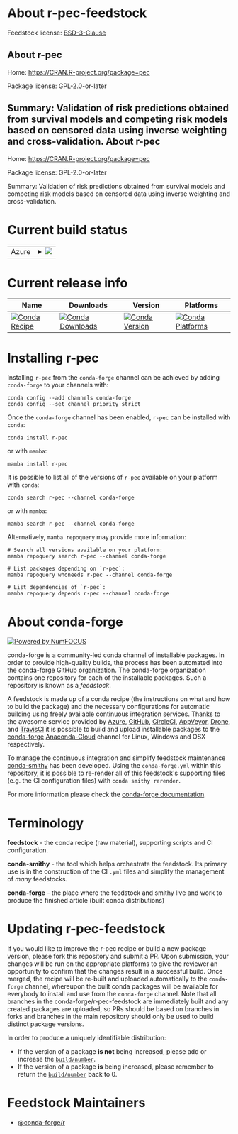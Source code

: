 About r-pec-feedstock
=====================

Feedstock license: [BSD-3-Clause](https://github.com/conda-forge/r-pec-feedstock/blob/main/LICENSE.txt)

About r-pec
-----------

Home: https://CRAN.R-project.org/package=pec

Package license: GPL-2.0-or-later

Summary: Validation of risk predictions obtained from survival models and competing risk models based on censored data using inverse weighting and cross-validation.
About r-pec
-----------

Home: https://CRAN.R-project.org/package=pec

Package license: GPL-2.0-or-later

Summary: Validation of risk predictions obtained from survival models and competing risk models based on censored data using inverse weighting and cross-validation.

Current build status
====================


<table>
    
  <tr>
    <td>Azure</td>
    <td>
      <details>
        <summary>
          <a href="https://dev.azure.com/conda-forge/feedstock-builds/_build/latest?definitionId=1432&branchName=main">
            <img src="https://dev.azure.com/conda-forge/feedstock-builds/_apis/build/status/r-pec-feedstock?branchName=main">
          </a>
        </summary>
        <table>
          <thead><tr><th>Variant</th><th>Status</th></tr></thead>
          <tbody><tr>
              <td>linux_64_r_base4.1</td>
              <td>
                <a href="https://dev.azure.com/conda-forge/feedstock-builds/_build/latest?definitionId=1432&branchName=main">
                  <img src="https://dev.azure.com/conda-forge/feedstock-builds/_apis/build/status/r-pec-feedstock?branchName=main&jobName=linux&configuration=linux%20linux_64_r_base4.1" alt="variant">
                </a>
              </td>
            </tr><tr>
              <td>linux_64_r_base4.2</td>
              <td>
                <a href="https://dev.azure.com/conda-forge/feedstock-builds/_build/latest?definitionId=1432&branchName=main">
                  <img src="https://dev.azure.com/conda-forge/feedstock-builds/_apis/build/status/r-pec-feedstock?branchName=main&jobName=linux&configuration=linux%20linux_64_r_base4.2" alt="variant">
                </a>
              </td>
            </tr><tr>
              <td>osx_64_r_base4.1</td>
              <td>
                <a href="https://dev.azure.com/conda-forge/feedstock-builds/_build/latest?definitionId=1432&branchName=main">
                  <img src="https://dev.azure.com/conda-forge/feedstock-builds/_apis/build/status/r-pec-feedstock?branchName=main&jobName=osx&configuration=osx%20osx_64_r_base4.1" alt="variant">
                </a>
              </td>
            </tr><tr>
              <td>osx_64_r_base4.2</td>
              <td>
                <a href="https://dev.azure.com/conda-forge/feedstock-builds/_build/latest?definitionId=1432&branchName=main">
                  <img src="https://dev.azure.com/conda-forge/feedstock-builds/_apis/build/status/r-pec-feedstock?branchName=main&jobName=osx&configuration=osx%20osx_64_r_base4.2" alt="variant">
                </a>
              </td>
            </tr><tr>
              <td>win_64</td>
              <td>
                <a href="https://dev.azure.com/conda-forge/feedstock-builds/_build/latest?definitionId=1432&branchName=main">
                  <img src="https://dev.azure.com/conda-forge/feedstock-builds/_apis/build/status/r-pec-feedstock?branchName=main&jobName=win&configuration=win%20win_64_" alt="variant">
                </a>
              </td>
            </tr>
          </tbody>
        </table>
      </details>
    </td>
  </tr>
</table>

Current release info
====================

| Name | Downloads | Version | Platforms |
| --- | --- | --- | --- |
| [![Conda Recipe](https://img.shields.io/badge/recipe-r--pec-green.svg)](https://anaconda.org/conda-forge/r-pec) | [![Conda Downloads](https://img.shields.io/conda/dn/conda-forge/r-pec.svg)](https://anaconda.org/conda-forge/r-pec) | [![Conda Version](https://img.shields.io/conda/vn/conda-forge/r-pec.svg)](https://anaconda.org/conda-forge/r-pec) | [![Conda Platforms](https://img.shields.io/conda/pn/conda-forge/r-pec.svg)](https://anaconda.org/conda-forge/r-pec) |

Installing r-pec
================

Installing `r-pec` from the `conda-forge` channel can be achieved by adding `conda-forge` to your channels with:

```
conda config --add channels conda-forge
conda config --set channel_priority strict
```

Once the `conda-forge` channel has been enabled, `r-pec` can be installed with `conda`:

```
conda install r-pec
```

or with `mamba`:

```
mamba install r-pec
```

It is possible to list all of the versions of `r-pec` available on your platform with `conda`:

```
conda search r-pec --channel conda-forge
```

or with `mamba`:

```
mamba search r-pec --channel conda-forge
```

Alternatively, `mamba repoquery` may provide more information:

```
# Search all versions available on your platform:
mamba repoquery search r-pec --channel conda-forge

# List packages depending on `r-pec`:
mamba repoquery whoneeds r-pec --channel conda-forge

# List dependencies of `r-pec`:
mamba repoquery depends r-pec --channel conda-forge
```


About conda-forge
=================

[![Powered by
NumFOCUS](https://img.shields.io/badge/powered%20by-NumFOCUS-orange.svg?style=flat&colorA=E1523D&colorB=007D8A)](https://numfocus.org)

conda-forge is a community-led conda channel of installable packages.
In order to provide high-quality builds, the process has been automated into the
conda-forge GitHub organization. The conda-forge organization contains one repository
for each of the installable packages. Such a repository is known as a *feedstock*.

A feedstock is made up of a conda recipe (the instructions on what and how to build
the package) and the necessary configurations for automatic building using freely
available continuous integration services. Thanks to the awesome service provided by
[Azure](https://azure.microsoft.com/en-us/services/devops/), [GitHub](https://github.com/),
[CircleCI](https://circleci.com/), [AppVeyor](https://www.appveyor.com/),
[Drone](https://cloud.drone.io/welcome), and [TravisCI](https://travis-ci.com/)
it is possible to build and upload installable packages to the
[conda-forge](https://anaconda.org/conda-forge) [Anaconda-Cloud](https://anaconda.org/)
channel for Linux, Windows and OSX respectively.

To manage the continuous integration and simplify feedstock maintenance
[conda-smithy](https://github.com/conda-forge/conda-smithy) has been developed.
Using the ``conda-forge.yml`` within this repository, it is possible to re-render all of
this feedstock's supporting files (e.g. the CI configuration files) with ``conda smithy rerender``.

For more information please check the [conda-forge documentation](https://conda-forge.org/docs/).

Terminology
===========

**feedstock** - the conda recipe (raw material), supporting scripts and CI configuration.

**conda-smithy** - the tool which helps orchestrate the feedstock.
                   Its primary use is in the construction of the CI ``.yml`` files
                   and simplify the management of *many* feedstocks.

**conda-forge** - the place where the feedstock and smithy live and work to
                  produce the finished article (built conda distributions)


Updating r-pec-feedstock
========================

If you would like to improve the r-pec recipe or build a new
package version, please fork this repository and submit a PR. Upon submission,
your changes will be run on the appropriate platforms to give the reviewer an
opportunity to confirm that the changes result in a successful build. Once
merged, the recipe will be re-built and uploaded automatically to the
`conda-forge` channel, whereupon the built conda packages will be available for
everybody to install and use from the `conda-forge` channel.
Note that all branches in the conda-forge/r-pec-feedstock are
immediately built and any created packages are uploaded, so PRs should be based
on branches in forks and branches in the main repository should only be used to
build distinct package versions.

In order to produce a uniquely identifiable distribution:
 * If the version of a package **is not** being increased, please add or increase
   the [``build/number``](https://docs.conda.io/projects/conda-build/en/latest/resources/define-metadata.html#build-number-and-string).
 * If the version of a package **is** being increased, please remember to return
   the [``build/number``](https://docs.conda.io/projects/conda-build/en/latest/resources/define-metadata.html#build-number-and-string)
   back to 0.

Feedstock Maintainers
=====================

* [@conda-forge/r](https://github.com/conda-forge/r/)

